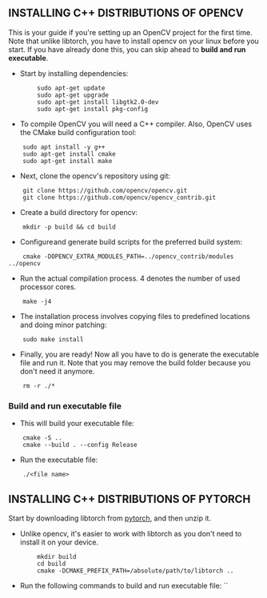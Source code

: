 ## INSTALLING C++ DISTRIBUTIONS OF OPENCV

This is your guide if you're setting up an OpenCV project for the first time. Note that unlike libtorch, you have to install opencv on your linux before you start. If you have already done this, you can skip ahead to **build and run executable**.


- Start by installing dependencies:
```shell 
        sudo apt-get update
        sudo apt-get upgrade
        sudo apt-get install libgtk2.0-dev 
        sudo apt-get install pkg-config
```

- To compile OpenCV you will need a C++ compiler. Also, OpenCV uses the CMake build configuration tool:
```shell
    sudo apt install -y g++
    sudo apt-get install cmake
    sudo apt-get install make
```

- Next, clone the opencv's repository using git:
```shell
    git clone https://github.com/opencv/opencv.git
    git clone https://github.com/opencv/opencv_contrib.git
```

- Create a build directory for opencv:
```shell
    mkdir -p build && cd build
```

- Configure and generate build scripts for the preferred build system:
```shell
    cmake -DOPENCV_EXTRA_MODULES_PATH=../opencv_contrib/modules ../opencv
```

- Run the actual compilation process. 4 denotes the number of used processor cores.
```shell
    make -j4
```

- The installation process involves copying files to predefined locations and doing minor patching:
```shell
    sudo make install
```

- Finally, you are ready! Now all you have to do is generate the executable file and run it. Note that you may remove the build folder because you don't need it anymore.
```shell
    rm -r ./*
```
### Build and run executable file
- This will build your executable file:
```shell
    cmake -S ..
    cmake --build . --config Release
```

- Run the executable file:
```shell
    ./<file name>
```

## INSTALLING C++ DISTRIBUTIONS OF PYTORCH
Start by downloading libtorch from <a href='https://pytorch.org/'>pytorch</a>, and then unzip it.


- Unlike opencv, it's easier to work with libtorch as you don't need to install it on your device.
```shell
        mkdir build
        cd build
        cmake -DCMAKE_PREFIX_PATH=/absolute/path/to/libtorch ..
```
- Run the following commands to build and run executable file:
``